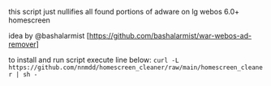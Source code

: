 this script just nullifies all found portions of adware on lg webos 6.0+ homescreen

idea by @bashalarmist [https://github.com/bashalarmist/war-webos-ad-remover]

to install and run script execute line below:
```curl -L https://github.com/nnmdd/homescreen_cleaner/raw/main/homescreen_cleaner | sh -```
